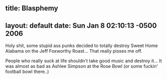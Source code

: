 title: Blasphemy
---
layout: default
date: Sun Jan 8 02:10:13 -0500 2006
---

Holy shit, some stupid ass punks decided to totally destroy Sweet Home Alabama
on the Jeff Foxworthy Roast...  That really pisses me off.

People who really suck at life shouldn't take good music and destroy it...  It
was almost as bad as Ashlee Simpson at the Rose Bowl (or some fuckin' football
bowl there..)
